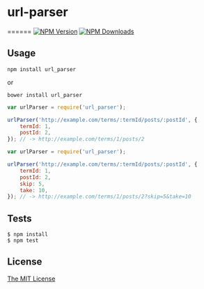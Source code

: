 # url-parser

======
[![NPM Version][npm-image]][npm-url]
[![NPM Downloads][downloads-image]][npm-url]

## Usage
```npm install url_parser```

or

```bower install url_parser```

```javascript
var urlParser = require('url_parser');

urlParser('http://example.com/terms/:termId/posts/:postId', {
	termId: 1,
	postId: 2,
}); // -> http://example.com/terms/1/posts/2
```

```javascript
var urlParser = require('url_parser');

urlParser('http://example.com/terms/:termId/posts/:postId', {
	termId: 1,
	postId: 2,
	skip: 5,
	take: 10,
}); // -> http://example.com/terms/1/posts/2?skip=5&take=10
```

## Tests
	$ npm install
	$ npm test

## License
[The MIT License](http://opensource.org/licenses/MIT)

[npm-image]: https://img.shields.io/npm/v/url_parser.svg?style=flat
[npm-url]: https://www.npmjs.org/package/url_parser
[downloads-image]: https://img.shields.io/npm/dm/url_parser.svg?style=flat
